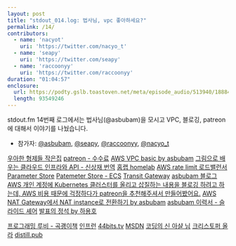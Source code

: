 ```yaml
---
layout: post
title: "stdout_014.log: 법사님, vpc 좋아하세요?"
permalink: /14/
contributors:
  - name: 'nacyot'
    uri: 'https://twitter.com/nacyo_t'
  - name: 'seapy'
    uri: 'https://twitter.com/seapy'
  - name: 'raccoonyy'
    uri: 'https://twitter.com/raccoonyy'
duration: "01:04:57"
enclosure:
  url: https://podty.gslb.toastoven.net/meta/episode_audio/513940/188843_1548262395996.mp3
  length: 93549246
---
```


stdout.fm 14번째 로그에서는 법사님(@asbubam)을 모시고 VPC, 블로깅, patreon에 대해서 이야기를 나눴습니다.

* 참가자: [@asbubam][asbubam], [@seapy][sea], [@raccoonyy][rac], [@nacyo_t][nac]

[asbubam]: https://twitter.com/asbubam
[sea]: https://twitter.com/seapy
[rac]: https://twitter.com/raccoonyy
[nac]: https://twitter.com/nacyo_t

[우아한 형제들 작은집](http://naver.me/x0wJs4BQ)
[patreon - 수수료](https://support.patreon.com/hc/en-us/articles/204606125-How-do-you-calculate-fees-)
[AWS VPC basic by asbubam](https://blog.2dal.com/2017/09/12/aws-vpc-basic/)
[그림으로 배우는 클라우드 인프라와 API - 신상재 번역](https://www.aladin.co.kr/shop/wproduct.aspx?ItemId=109486799)
[홈랩 homelab](https://www.reddit.com/r/homelab/)
[AWS rate limit 로드밸런서](https://docs.aws.amazon.com/general/latest/gr/aws_service_limits.html#limits_elastic_load_balancer)
[Parameter Store](https://docs.aws.amazon.com/systems-manager/latest/userguide/systems-manager-paramstore.html)
[Patemeter Store - ECS](https://docs.aws.amazon.com/AmazonECS/latest/developerguide/specifying-sensitive-data.html)
[Transit Gateway](https://aws.amazon.com/transit-gateway/)
[asbubam 블로그](https://blog.2dal.com/)
[AWS 개인 계정에 Kubernetes 클러스터를 올리고 삽질하는 내용을 블로깅 하려고 하는데, AWS 비용 때문에 걱정하다가 patreon을 추천해주셔서 만들어봤어요.](https://twitter.com/asbubam/status/973828322789675008?s=20)
[AWS NAT Gateway에서 NAT instance로 전환하기 by asbubam](https://blog.2dal.com/2018/12/31/nat-gateway-to-nat-instance/)
[asbubam 이력서 - 슬라이드 셰어](https://www.slideshare.net/SeungWooLee2/20130416)
[발표의 정석 by 하용호](https://t.co/DxXKMjrVRT)

[프로그래밍 루비 - 곡괭이책](https://blog.insightbook.co.kr/book/programming-insight/프로그래밍-루비-개정판/)
[인프런](https://www.inflearn.com/)
[44bits.tv](https://44bits.tv)
[MSDN](https://msdn.microsoft.com/)
[코딩의 신 아샬 님](https://www.youtube.com/channel/UCLLncfeIYljE0o_yUw7MkcA)
[크리스토퍼 올라](http://colah.github.io)
[distill.pub](https://distill.pub/)
